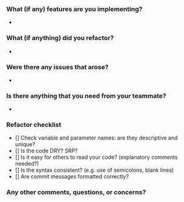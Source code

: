 ### What (if any) features are you implementing?
-
### What (if anything) did you refactor?
-
### Were there any issues that arose?
-
### Is there anything that you need from your teammate?
-
### Refactor checklist
- [] Check variable and parameter names: are they descriptive and unique?
- [] Is the code DRY? SRP?
- [] Is it easy for others to read your code? (explanatory comments needed?)
- [] Is the syntax consistent? (e.g. use of semicolons, blank lines)
- [] Are commit messages formatted correctly?

### Any other comments, questions, or concerns?
